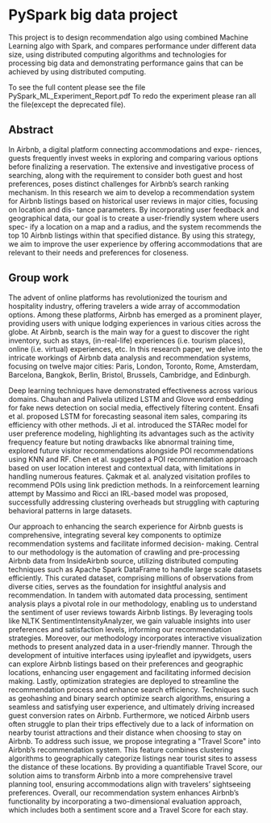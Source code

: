 # PySpark big data project

This project is to design recommendation algo using combined Machine Learning algo with Spark, and compares performance under different data size, using distributed computing algorithms and technologies for processing big data and demonstrating performance gains that can be achieved by using distributed computing.

To see the full content please see the file PySpark_ML_Experiment_Report.pdf
To redo the experiment please ran all the file(except the deprecated file).

## Abstract

In Airbnb, a digital platform connecting accommodations and expe- riences, guests frequently invest weeks in exploring and comparing various options before finalizing a reservation. The extensive and investigative process of searching, along with the requirement to consider both guest and host preferences, poses distinct challenges for Airbnb’s search ranking mechanism. In this research we aim to develop a recommendation system for Airbnb listings based on historical user reviews in major cities, focusing on location and dis- tance parameters. By incorporating user feedback and geographical data, our goal is to create a user-friendly system where users spec- ify a location on a map and a radius, and the system recommends the top 10 Airbnb listings within that specified distance. By using this strategy, we aim to improve the user experience by offering accommodations that are relevant to their needs and preferences for closeness.

## Group work

The advent of online platforms has revolutionized the tourism and hospitality industry, offering travelers a wide array of accommodation options. Among these platforms, Airbnb has emerged as a prominent player, providing users with unique lodging experiences in various cities across the globe. At Airbnb, search is the main way for a guest to discover the right inventory, such as stays, (in-real-life) experiences (i.e. tourism places), online (i.e. virtual) experiences, etc. In this research paper, we delve into the intricate workings of Airbnb data analysis and recommendation systems, focusing on twelve major cities: Paris, London, Toronto, Rome, Amsterdam, Barcelona, Bangkok, Berlin, Bristol, Brussels, Cambridge, and Edinburgh.

Deep learning techniques have demonstrated effectiveness across various domains. Chauhan and Palivela utilized LSTM and Glove word embedding for fake news detection on social media, effectively filtering content. Ensafi et al. proposed LSTM for forecasting seasonal item sales, comparing its efficiency with other methods. Ji et al. introduced the STARec model for user preference modeling, highlighting its advantages such as the activity frequency feature but noting drawbacks like abnormal training time, explored future visitor recommendations alongside POI recommendations using KNN and RF. Chen et al. suggested a POI recommendation approach based on user location interest and contextual data, with limitations in handling numerous features. Çakmak et al. analyzed visitation profiles to recommend POIs using link prediction methods. In a reinforcement learning attempt by Massimo and Ricci an IRL-based model was proposed, successfully addressing clustering overheads but struggling with capturing behavioral patterns in large datasets.

Our approach to enhancing the search experience for Airbnb guests is comprehensive, integrating several key components to optimize recommendation systems and facilitate informed decision- making. Central to our methodology is the automation of crawling and pre-processing Airbnb data from InsideAirbnb source, utilizing distributed computing techniques such as Apache Spark DataFrame to handle large scale datasets efficiently. This curated dataset, comprising millions of observations from diverse cities, serves as the foundation for insightful analysis and recommendation. In tandem with automated data processing, sentiment analysis plays a pivotal role in our methodology, enabling us to understand the sentiment of user reviews towards Airbnb listings. By leveraging tools like NLTK SentimentIntensityAnalyzer, we gain valuable insights into user preferences and satisfaction levels, informing our recommendation strategies. Moreover, our methodology incorporates interactive visualization methods to present analyzed data in a user-friendly manner. Through the development of intuitive interfaces using ipyleaflet and ipywidgets, users can explore Airbnb listings based on their preferences and geographic locations, enhancing user engagement and facilitating informed decision making. Lastly, optimization strategies are deployed to streamline the recommendation process and enhance search efficiency. Techniques such as geohashing and binary search optimize search algorithms, ensuring a seamless and satisfying user experience, and ultimately driving increased guest conversion rates on Airbnb. Furthermore, we noticed Airbnb users often struggle to plan their trips effectively due to a lack of information on nearby tourist attractions and their distance when choosing to stay on Airbnb. To address such issue, we propose integrating a "Travel Score" into Airbnb’s recommendation system. This feature combines clustering algorithms to geographically categorize listings near tourist sites to assess the distance of these locations. By providing a quantifiable Travel Score, our solution aims to transform Airbnb into a more comprehensive travel planning tool, ensuring accommodations align with travelers’ sightseeing preferences. Overall, our recommendation system enhances Airbnb’s functionality by incorporating a two-dimensional evaluation approach, which includes both a sentiment score and a Travel Score for each stay.
